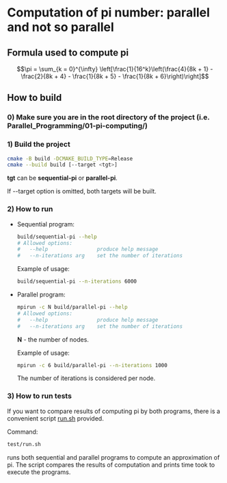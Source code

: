 # Computation of pi number: parallel and not so parallel

## Formula used to compute pi

$$\pi = \sum_{k = 0}^{\infty} \left[\frac{1}{16^k}\left(\frac{4}{8k + 1} - \frac{2}{8k + 4} - \frac{1}{8k + 5} - \frac{1}{8k + 6}\right)\right]$$

## How to build

### 0) Make sure you are in the root directory of the project (i.e. Parallel_Programming/01-pi-computing/)

### 1) Build the project

```bash
cmake -B build -DCMAKE_BUILD_TYPE=Release
cmake --build build [--target <tgt>]
```

**tgt** can be **sequential-pi** or **parallel-pi**.

If --target option is omitted, both targets will be built.

### 2) How to run

- Sequential program:

    ```bash
    build/sequential-pi --help
    # Allowed options:
    #   --help                produce help message
    #   --n-iterations arg    set the number of iterations
    ```

    Example of usage:

    ```bash
    build/sequential-pi --n-iterations 6000
    ```

- Parallel program:

    ```bash
    mpirun -c N build/parallel-pi --help
    # Allowed options:
    #   --help                produce help message
    #   --n-iterations arg    set the number of iterations
    ```

    **N** - the number of nodes.

    Example of usage:

    ```bash
    mpirun -c 6 build/parallel-pi --n-iterations 1000
    ```

    The number of iterations is considered per node.

### 3) How to run tests

If you want to compare results of computing pi by both programs, there is a convenient script
[run.sh](/01-pi-computing/test/run.sh) provided.

Command:

```bash
test/run.sh
```

runs both sequential and parallel programs to compute an approximation of pi. The script compares
the results of computation and prints time took to execute the programs.
